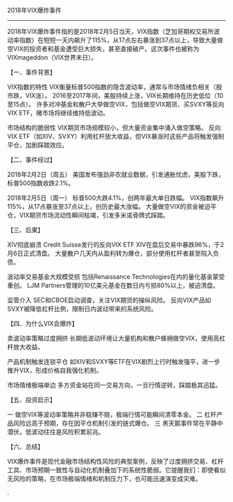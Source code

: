 2018年VIX爆炸事件

---
2018年VIX爆炸事件指的是2018年2月5日当天，VIX指数（芝加哥期权交易所波动率指数）在短短一天内飙升了115%，从17点左右暴涨到37点以上，导致大量做空VIX的投资者和基金遭受巨大损失，甚至直接破产。这次事件也被称为 VIXmageddon（VIX世界末日）。

【一、事件背景】

VIX指数的特性
VIX衡量标普500指数的隐含波动率，通常与市场情绪负相关（股市跌，VIX涨）。
2016至2017年间，美股持续上涨，VIX长期维持在历史低位（10至15点）。
许多对冲基金和散户大举做空VIX，包括做空VIX期货、买SVXY等反向VIX ETF，赌市场将继续维持低波动。

市场结构的脆弱性
VIX期货市场规模较小，但大量资金集中涌入做空策略。
反向VIX ETF（如XIV、SVXY）利用杠杆放大收益，但VIX暴涨时这些产品将触发强制平仓，加剧踩踏效应。

【二、事件经过】

2018年2月2日（周五）
美国发布强劲非农就业数据，引发通胀忧虑，美股下跌，标普500指数收跌2.1%。

2018年2月5日（周一）
标普500大跌4.1%，创两年最大单日跌幅。
VIX指数飙升115%，从17点暴涨至37点以上，创历史最大涨幅。
大量做空VIX的资金被迫平仓，VIX期货市场流动性瞬间枯竭，引发多米诺骨牌式踩踏。

【三、后果】

XIV彻底崩溃
Credit Suisse发行的反向VIX ETF XIV在盘后交易中暴跌96%，于2月6日正式清盘。
大量散户几天内从盈利转为爆仓，部分使用杠杆者甚至陷入负债。

波动率交易基金大规模受损
包括Renaissance Technologies在内的量化基金蒙受重创。
LJM Partners管理的10亿美元基金在数日内亏损80%以上，被迫清盘。

监管介入
SEC和CBOE启动调查，关注VIX期货的操纵风险。
反向VIX产品如SVXY被降低杠杆比例，限制日内波动带来的系统风险。

【四、为什么VIX会爆炸】

卖波动率策略过度拥挤
长期低波动环境让大量机构和散户蜂拥做空VIX，使用高杠杆放大收益。

产品机制触发连锁平仓
如XIV和SVXY等ETF在VIX剧烈上行时触发强平，进一步推升VIX，形成价格自我强化机制。

市场情绪极端单边
多方资金站在同一交易方向，一旦行情逆转，踩踏极其迅猛。

【五、投资启示】

一 做空VIX等波动率策略并非稳赚不赔，极端行情可能瞬间清零本金。
二 杠杆产品风险远高于预期，存在因平仓机制引发的链式爆仓。
三 黑天鹅事件常在平静中潜伏，低波动往往是风险积累前兆。

【六、总结】

VIX爆炸事件是现代金融市场结构性风险的典型案例，反映了过度拥挤交易、杠杆工具、市场预期一致性与自动化机制叠加下的系统性脆弱。它提醒我们：即使看似无风险的策略，在市场极端情绪和机制压力下，也可能迅速演变成灾难。

.
